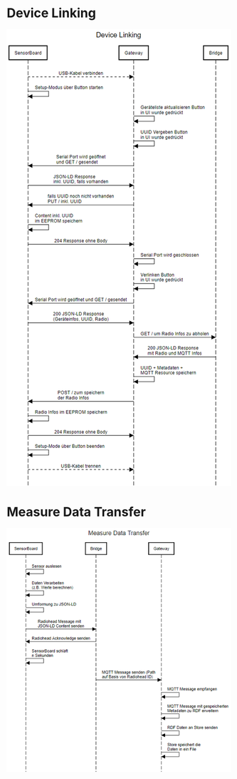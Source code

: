 # Device Linking
<img src="../../images/diagramms_german/device_linking.PNG" /> 


# Measure Data Transfer
<img src="../../images/diagramms_german/measure_data_transfer.PNG" />


